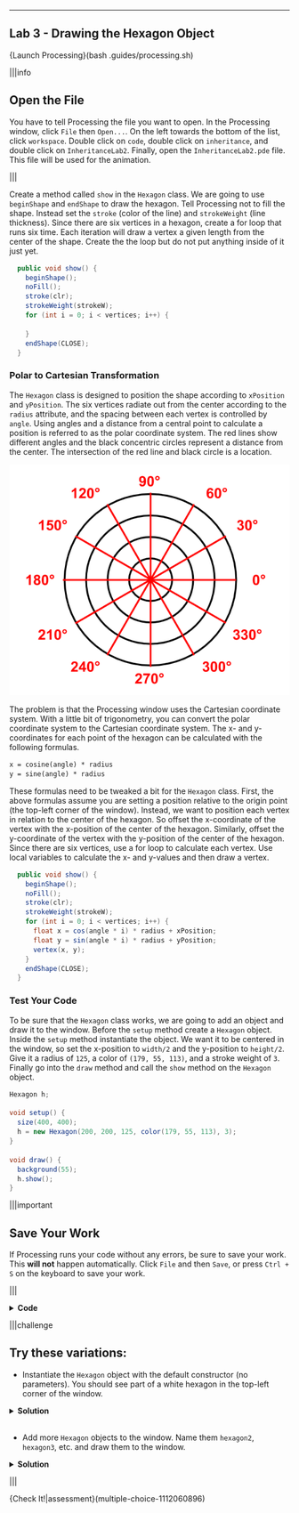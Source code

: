 ----------

## Lab 3 - Drawing the Hexagon Object

{Launch Processing}(bash .guides/processing.sh)

|||info
## Open the File
You have to tell Processing the file you want to open. In the Processing window, click `File` then `Open...`. On the left towards the bottom of the list, click `workspace`. Double click on `code`, double click on `inheritance`, and double click on `InheritanceLab2`. Finally, open the `InheritanceLab2.pde` file. This file will be used for the animation.

|||

Create a method called `show` in the `Hexagon` class. We are going to use `beginShape` and `endShape` to draw the hexagon. Tell Processing not to fill the shape. Instead set the `stroke` (color of the line) and `strokeWeight` (line thickness). Since there are six vertices in a hexagon, create a for loop that runs six time. Each iteration will draw a vertex a given length from the center of the shape. Create the the loop but do not put anything inside of it just yet.

```java
  public void show() {
    beginShape();
    noFill();
    stroke(clr);
    strokeWeight(strokeW);
    for (int i = 0; i < vertices; i++) {
      
    }
    endShape(CLOSE);
  }
```

### Polar to Cartesian Transformation

The `Hexagon` class is designed to position the shape according to `xPosition` and `yPosition`. The six vertices radiate out from the center according to the `radius` attribute, and the spacing between each vertex is controlled by `angle`. Using angles and a distance from a central point to calculate a position is referred to as the polar coordinate system. The red lines show different angles and the black concentric circles represent a distance from the center. The intersection of the red line and black circle is a location.

![Polar Coordinates](.guides/img/inheritance/polar_system.png)

The problem is that the Processing window uses the Cartesian coordinate system. With a little bit of trigonometry, you can convert the polar coordinate system to the Cartesian coordinate system. The x- and y-coordinates for each point of the hexagon can be calculated with the following formulas.

```markdown
x = cosine(angle) * radius
y = sine(angle) * radius
```

These formulas need to be tweaked a bit for the `Hexagon` class. First, the above formulas assume you are setting a position relative to the origin point (the top-left corner of the window). Instead, we want to position each vertex in relation to the center of the hexagon. So offset the x-coordinate of the vertex with the x-position of the center of the hexagon. Similarly, offset the y-coordinate of the vertex with the y-position of the center of the hexagon. Since there are six vertices, use a for loop to calculate each vertex. Use local variables to calculate the x- and y-values and then draw a vertex.

```java
  public void show() {
    beginShape();
    noFill();
    stroke(clr);
    strokeWeight(strokeW);
    for (int i = 0; i < vertices; i++) {
      float x = cos(angle * i) * radius + xPosition;
      float y = sin(angle * i) * radius + yPosition;
      vertex(x, y);
    }
    endShape(CLOSE);
  }
```

### Test Your Code

To be sure that the `Hexagon` class works, we are going to add an object and draw it to the window. Before the `setup` method create a `Hexagon` object. Inside the `setup` method instantiate the object. We want it to be centered in the window, so set the x-position to `width/2` and the y-position to `height/2`. Give it a radius of `125`, a color of `(179, 55, 113)`, and a stroke weight of `3`. Finally go into the `draw` method and call the `show` method on the `Hexagon` object.

```java
Hexagon h;

void setup() {
  size(400, 400);
  h = new Hexagon(200, 200, 125, color(179, 55, 113), 3);
}

void draw() {
  background(55);
  h.show();
}
```

|||important
## Save Your Work
If Processing runs your code without any errors, be sure to save your work. This **will not** happen automatically. Click `File` and then `Save`, or press `Ctrl + S` on the keyboard to save your work.

|||

<details>
  <summary><strong>Code</strong></summary>
  Your code should produce the following output:
  <img src=".guides/img/inheritance/hexagon.jpg" />
  
  ```java
  class Hexagon {
    private int xPosition;
    private int yPosition;
    private float radius;
    private int vertices;
    private float angle;
    private color clr;
    private float strokeW;

    public float getRadius() {
      return radius;
    }

    public color getClr() {
      return clr;
    }

    public float getStrokeW() {
      return strokeW;
    }

    public int getVertices() {
      return vertices;
    }

    public void setVertices(int newVertices) {
      vertices = newVertices;
    }

    public float getAngle() {
      return angle;
    }

    public void setAngle(float newAngle) {
      angle = newAngle;
    }

    public int getXPosition() {
      return xPosition;
    }

    public int getYPosition() {
      return yPosition;
    }

    public Hexagon() {
      xPosition = 0;
      yPosition = 0;
      radius = 50;
      vertices = 6;
      angle = TWO_PI / vertices;
      clr = color(255, 255, 255);
      strokeW = 1;
    }

    public Hexagon(int x, int y, float r, color c, float sw) {
      xPosition = x;
      yPosition = y;
      radius = r;
      vertices = 6;
      angle = TWO_PI / vertices;
      clr = c;
      strokeW = sw;
    }

    public void show() {
      beginShape();
      noFill();
      stroke(clr);
      strokeWeight(strokeW);
      for (int i = 0; i < vertices; i++) {
        float x = cos(angle * i) * radius + xPosition;
        float y = sin(angle * i) * radius + yPosition;
        vertex(x, y);
      }
      endShape(CLOSE);
    }
  }

  Hexagon h;

  void setup() {
    size(400, 400);
    h = new Hexagon(200, 200, 125, color(179, 55, 113), 3);
  }

  void draw() {
    background(55);
    h.show();
  }
  ```
</details>

|||challenge
## Try these variations:
* Instantiate the `Hexagon` object with the default constructor (no parameters). You should see part of a white hexagon in the top-left corner of the window.

<details>
  <summary><strong>Solution</strong></summary>
  
  ```java
  Hexagon h;

  void setup() {
    size(400, 400);
    h = new Hexagon();
  }

  void draw() {
    background(55);
    h.show();
  }
  ```
  
</details><br>

* Add more `Hexagon` objects to the window. Name them `hexagon2`, `hexagon3`, etc. and draw them to the window.

<details>
  <summary><strong>Solution</strong></summary>
  Here is one possible solution:
  
  ```java
  Hexagon h, h1, h2, h3;

  void setup() {
    size(400, 400);
    h = new Hexagon(300, 95, 45, color(12, 231, 88), 7);
    h1 = new Hexagon(104, 311, 115, color(102, 31, 248), 1);
    h2 = new Hexagon(184, 50, 205, color(192, 131, 221), 10);
    h3 = new Hexagon(348, 211, 215, color(1, 131, 255), 25);
  }

  void draw() {
    background(55);
    h.show();
    h1.show();
    h2.show();
    h3.show();
  }
  ```
  
</details>

|||

{Check It!|assessment}(multiple-choice-1112060896)
